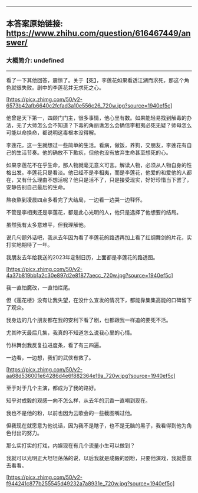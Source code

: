 ----------------------------------------
## 本答案原始链接: https://www.zhihu.com/question/616467449/answer/
### 大概简介: undefined
----------------------------------------
看了一下其他回答，震惊了。关于【死】，李莲花如果看透江湖而求死，那这个角色就很失败。剧中的李莲花并无求死之心。

[https://picx.zhimg.com/50/v2-6573b42afb6640c2fcfad3a10e556c26_720w.jpg?source=1940ef5c]

他曾是天下第一，四顾门门主，很多事情，他心里有数。如果能轻易找到解毒的办法，无了大师怎么会不知道？下毒的角丽谯怎么会确信李相夷必死无疑？师母怎么可能以命换命，都说明这毒根本没得解。

李莲花，这一生就想过一些简单的生活。看病，做饭，养狗，交朋友，李莲花有自己的生活节奏。他的确放不下歉疚，但他也没有放弃生命甚至想死的心。

如果李莲花不在乎生命，那人物就毫无意义可言。解读人物，必须从人物自身的性格出发。李莲花只是看淡。他已经不是李相夷，而是李莲花，他爱的和爱他的人都在，又有什么理由不想活呢？他只是活不了，只是接受现实，好好珍惜当下罢了，安静告别自己最后的生命。

熬夜熬到凌晨四点多看完了大结局，一边看一边哭一边释怀。

不管是李相夷还是李莲花，都是此心光明的人，他只是选择了他想要的结局。

虽然我有太多意难平，但我理解他。

说几句题外话吧，我从去年因为看了李莲花的路透再加上看了红绸舞剑的片花，实打实地期待了一年。

我朋友去年给我送的2023年定制日历，上面都是李莲花的路透图。

[https://picx.zhimg.com/50/v2-4a37b819bb1a2c30e897d2e81877aecc_720w.jpg?source=1940ef5c]

我一直怕魔改，一直怕烂尾。

但《莲花楼》没有让我失望，在没什么宣发的情况下，都能靠集集高能的口碑留下了观众。

我身边的几个朋友都在我的安利下看了剧，也都跟我一样追的要死不活。

尤其昨天最后几集，我真的不知道怎么说我心里的心情。

竹林舞剑我反复拉进度条，看了有三四遍。

一边看，一边想，我们的武侠有救了。

[https://picx.zhimg.com/50/v2-aa68d536001e64286d4e6f882364e19a_720w.jpg?source=1940ef5c]

至于对于几个主演，都成为了我的路好。

知乎对成毅的观感一向不怎么样，从去年的沉香一直嘲到现在。

我也不是他的粉，以前也因为云歌会的一些截图嘴过他。

但我现在就愿意为他说话，因为我不是瞎子，也不是无脑的黑子，我看得到他为角色付出的努力。

那么实打实的打戏，内娱现在有几个流量小生可以做到？

我就可以光明正大坦坦荡荡的说，以后我就是成毅的剧粉，只要他演戏，我就愿意去看看。

[https://picx.zhimg.com/50/v2-f944241c877b255545d49232a7a8931e_720w.jpg?source=1940ef5c]




